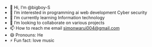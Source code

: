 - 👋 Hi, I’m @bigboy-S
- 👀 I’m interested in programming ai web development Cyber security
- 🌱 I’m currently learning Information technology 
- 💞️ I’m looking to collaborate on various projects 
- 📫 How to reach me email simonwarui004@gmail.com
- 😄 Pronouns: He
- ⚡ Fun fact: love music 

<!---
bigboy-S/bigboy-S is a ✨ special ✨ repository because its `README.md` (this file) appears on your GitHub profile.
You can click the Preview link to take a look at your changes.
--->
